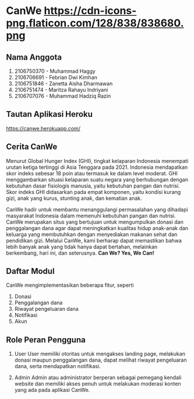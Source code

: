 # CanWe https://cdn-icons-png.flaticon.com/128/838/838680.png

## Nama Anggota

1. 2106750370 - Muhammad Haggy
2. 2106706691 - Febrian Dwi Kimhan
3. 2106751846 - Zanetta Aisha Dharmawan
4. 2106751474 - Maritza Rahayu Indriyani
5. 2106707076 - Muhammad Hadziq Razin

## Tautan Aplikasi Heroku

https://canwe.herokuapp.com/ 

## Cerita CanWe

Menurut Global Hunger Index (GHI), tingkat kelaparan Indonesia menempati urutan ketiga tertinggi di Asia Tenggara pada 2021. Indonesia mendapatkan skor indeks sebesar 18 poin atau termasuk ke dalam level moderat. GHI menggambarkan situasi kelaparan suatu negara yang berhubungan dengan kebutuhan dasar fisiologis manusia, yaitu kebutuhan pangan dan nutrisi. Skor indeks GHI didasarkan pada empat komponen, yaitu kondisi kurang gizi, anak yang kurus, stunting anak, dan kematian anak.

CanWe hadir untuk membantu menanggulangi permasalahan yang dihadapi masyarakat Indonesia dalam memenuhi kebutuhan pangan dan nutrisi. CanWe merupakan situs yang bertujuan untuk mengumpulkan donasi dan penggalangan dana agar dapat meningkatkan kualitas hidup anak-anak dan keluarga yang membutuhkan dengan menyediakan makanan sehat dan pendidikan gizi. Melalui CanWe, kami berharap dapat memastikan bahwa lebih banyak anak yang tidak hanya dapat bertahan, melainkan berkembang, hari ini, dan seterusnya. **Can We? Yes, We Can!**

## Daftar Modul 

CanWe mengimplementasikan beberapa fitur, seperti
1. Donasi
2. Penggalangan dana
3. Riwayat pengeluaran dana
4. Notifikasi
5. Akun

## Role Peran Pengguna

1. User
User memiliki otoritas untuk mengakses landing page, melakukan donasi maupun penggalangan dana, dapat melihat riwayat pengeluaran dana, serta mendapatkan notifikasi.

2. Admin
Admin atau administrator berperan sebagai pemegang kendali website dan memiliki akses penuh untuk melakukan moderasi konten yang ada pada aplikasi CanWe. 
